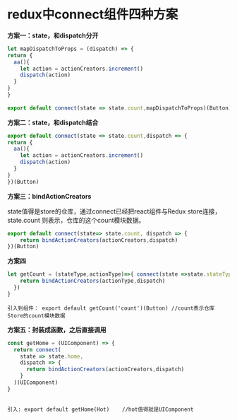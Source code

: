 
# redux中connect组件四种方案		
**方案一：state，和dispatch分开**
```javascript
let mapDispatchToProps = (dispatch) => {
return {
  aa(){
    let action = actionCreators.increment()
    dispatch(action)
  }
}
}
 
export default connect(state => state.count,mapDispatchToProps)(Button)
```


**方案二：state，和dispatch结合**
```javascript
export default connect(state => state.count,dispatch => {
return {
  aa(){
    let action = actionCreators.increment()
    dispatch(action)
  }
}
})(Button) 
```

**方案三：bindActionCreators**

state值得是store的仓库，通过connect已经把react组件与Redux store连接，
state.count 则表示，仓库的这个count模块数据。

```javascript
export default connect(state=> state.count, dispatch => {
	return bindActionCreators(actionCreators,dispatch)
})(Button) 
```

 
**方案四**
```javascript
let getCount = (stateType,actionType)=>{ connect(state =>state.stateType, dispatch=>{
    return bindActionCreators(actionType,dispatch)
  })
}
```

	引入到组件： export default getCount('count')(Button) //count表示仓库Store的count模块数据

**方案五：封装成函数，之后直接调用**

```javascript
const getHome = (UIComponent) => {
  return connect(
    state => state.home,
    dispatch => {
      return bindActionCreators(actionCreators,dispatch)
    }
  )(UIComponent)
}



```
	引入: export default getHome(Hot)    //hot值得就是UIComponent